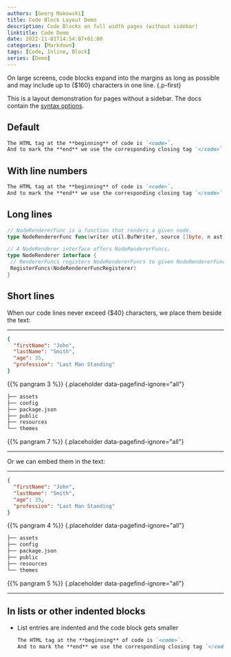 ```yaml
---
authors: [Georg Makowski]
title: Code Block Layout Demo
description: Code Blocks on full width pages (without sidebar)
linktitle: Code Demo
date: 2022-11-01T14:54:07+01:00
categories: [Markdown]
tags: [Code, Inline, Block]
series: [Demo]
---
```


On large screens, code blocks expand into the margins as long as possible and may include up to {$160} characters in one line.
{.p-first} <!--more-->

This is a layout demonstration for pages without a sidebar. The docs contain the [syntax options](https://perplex.desider.at/doc/basic/code).

## Default

```md
The HTML tag at the **beginning** of code is `<code>`.
And to mark the **end** we use the corresponding closing tag `</code>`.
```

## With line numbers

```md {linenos=true}
The HTML tag at the **beginning** of code is `<code>`.
And to mark the **end** we use the corresponding closing tag `</code>`.
```

## Long lines

```go {.expand}
// NodeRendererFunc is a function that renders a given node.
type NodeRendererFunc func(writer util.BufWriter, source []byte, n ast.Node, entering bool) (ast.WalkStatus, error)

// A NodeRenderer interface offers NodeRendererFuncs.
type NodeRenderer interface {
 // RendererFuncs registers NodeRendererFuncs to given NodeRendererFuncRegisterer.
 RegisterFuncs(NodeRendererFuncRegisterer)
}
```

## Short lines
When our code lines never exceed {$40} characters, we place them beside the text:

---

```json {.left}
{
  "firstName": "John",
  "lastName": "Smith",
  "age": 35,
  "profession": "Last Man Standing"
}
```

{{% pangram 3 %}}
{.placeholder data-pagefind-ignore="all"}

```bash {.lh15 .right}
├── assets
├── config
├── package.json
├── public
├── resources
└── themes
```

{{% pangram 7 %}}
{.placeholder data-pagefind-ignore="all"}

---

Or we can embed them in the text:

---


```json {.left-in}
{
  "firstName": "John",
  "lastName": "Smith",
  "age": 35,
  "profession": "Last Man Standing"
}
```

{{% pangram 4 %}}
{.placeholder data-pagefind-ignore="all"}

```bash {.lh15 .right-in}
├── assets
├── config
├── package.json
├── public
├── resources
└── themes
```

{{% pangram 5 %}}
{.placeholder data-pagefind-ignore="all"}

---

## In lists or other indented blocks

- List entries are indented and the code block gets smaller
  
  ```md
  The HTML tag at the **beginning** of code is `<code>`.
  And to mark the **end** we use the corresponding closing tag `</code>`. 
  ```
